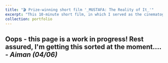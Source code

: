 ```yaml
---
title: "🎬 Prize-winning short film '_MUSTAFA: The Reality of It_'"
excerpt: "This 10-minute short film, in which I served as the cinematographer, editor, and one of the writers, tells the fictional story of a content young man named Mustafa, who finds out that blood is thicker than water — and what success truly means. Spoken entirely in Malay, the film won the 2020 Brunei-Leicester Online Video Competition. [Read more here](/portfolio/portfolio5_video_mustafa) <br/><br/><img src='/images/portfolio_mustafa.png'>"
collection: portfolio
---
```


Oops - this page is a work in progress! Rest assured, I'm getting this sorted at the moment.... - _Aiman (04/06)_
------


